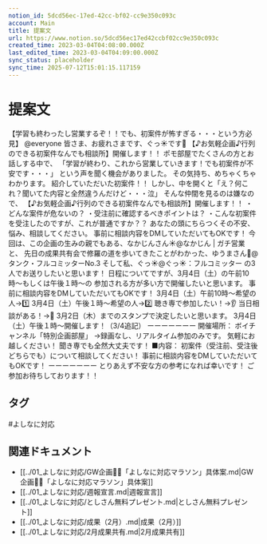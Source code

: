 ```yaml
---
notion_id: 5dcd56ec-17ed-42cc-bf02-cc9e350c093c
account: Main
title: 提案文
url: https://www.notion.so/5dcd56ec17ed42ccbf02cc9e350c093c
created_time: 2023-03-04T04:08:00.000Z
last_edited_time: 2023-03-04T04:09:00.000Z
sync_status: placeholder
sync_time: 2025-07-12T15:01:15.117159
---
```

# 提案文

【学習も終わったし営業するぞ！！でも、初案件が怖すぎる・・・という方必見】
@everyone
皆さま、お疲れさまです、ぐっ☀️です💪
【♪お気軽企画♪行列のできる初案件なんでも相談所】開催します！！
ポモ部屋でたくさんの方とお話しする中で、
「学習が終わり、これから営業していきます！でも初案件が不安です・・・」
という声を聞く機会がありました。
その気持ち、めちゃくちゃわかります。
紹介していただいた初案件！！
しかし、中を開くと「え？何これ？聞いてた内容と全然違うんだけど・・・泣」
そんな仲間を見るのは嫌なので、
【♪お気軽企画♪行列のできる初案件なんでも相談所】開催します！！
・どんな案件が危ないの？
・受注前に確認するべきポイントは？
・こんな初案件を受注したのですが、これが普通ですか？？
あなたの頭にちらつくその不安、悩み、相談してください。
事前に相談内容をDMしていただいてもOKです！
今回は、この企画の生みの親でもある、なかじんさん☀️@なかじん | ガチ営業 と、
先日の成果共有会で修羅の道を歩いてきたことがわかった、ゆうまさん🎽@タンク・フルコミッターNo.3
そして私、ぐっ☀️@ぐっ☀：フルコミッター の3人でお送りしたいと思います！
日程についてですが、3月4日（土）の午前10時〜もしくは午後１時〜の
参加される方が多い方で開催したいと思います。
事前に相談内容をDMしていただいてもOKです！
3月4日（土）午前10時〜希望の人→1️⃣
3月4日（土）午後１時〜希望の人→2️⃣
聴き専で参加したい！→👂
当日相談がある！→💋
3月2日（木）までのスタンプで決定したいと思います。
3月4日（土）午後１時〜開催します！（3/4追記）
ーーーーーーー
開催場所：
ボイチャンネル「特別企画部屋」
→録画なし、リアルタイム参加のみです。
気軽にお越しください！
聞き専でも全然大丈夫です！
■内容：
初案件（受注前、受注後どちらでも）について相談してください！
事前に相談内容をDMしていただいてもOKです！
ーーーーーーー
とりあえず不安な方の参考になれば幸いです！
ご参加お待ちしております！！

## タグ

#よしなに対応 

## 関連ドキュメント

- [[../01_よしなに対応/GW企画🏃‍♂️「よしなに対応マラソン」具体案.md|GW企画🏃‍♂️「よしなに対応マラソン」具体案]]
- [[../01_よしなに対応/週報宣言.md|週報宣言]]
- [[../01_よしなに対応/としさん無料プレゼント.md|としさん無料プレゼント]]
- [[../01_よしなに対応/成果（2月）.md|成果（2月）]]
- [[../01_よしなに対応/2月成果共有.md|2月成果共有]]
